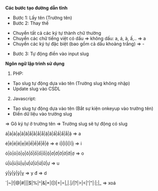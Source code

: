 **Các bước tạo đường dẫn tĩnh**

- Bước 1: Lấy tên (Trường tên)
- Bước 2: Thay thế
+ Chuyển tất cả các ký tự thành chữ thường
+ Chuyển các chữ tiếng việt có dấu => không dấu: a, á, à, ấ,.. => a
+ Chuyển các ký tự đặc biệt (bao gồm cả dấu khoảng trắng) => -
- Bước 3: Tự động điền vào input slug

**Ngôn ngữ lập trình sử dụng**

1. PHP:
- Tạo slug tự động dựa vào tên (Trường slug không nhập)
- Update slug vào CSDL

2. Javascript:
- Tạo slug tự động dựa vào tên (Bắt sự kiện onkeyup vào trường tên)
- Điền dữ liệu vào trường slug

=> Gõ ký tự ở trường tên => Trường slug sẽ tự động có slug

á|à|ả|ạ|ã|ă|ắ|ằ|ẳ|ẵ|ặ|â|ấ|ầ|ẩ|ẫ|ậ => a

é|è|ẻ|ẽ|ẹ|ê|ế|ề|ể|ễ|ệ => e
i|í|ì|ỉ|ĩ|ị => i

ó|ò|ỏ|õ|ọ|ô|ố|ồ|ổ|ỗ|ộ|ơ|ớ|ờ|ở|ỡ|ợ => o

ú|ù|ủ|ũ|ụ|ư|ứ|ừ|ử|ữ|ự => u

ý|ỳ|ỷ|ỹ|ỵ => y
đ => d

\`|\~|\!|\@|\#|\||\$|\%|\^|\&|\*|\(|\)|\+|\=|\,|\.|\/|\?|\>|\<|\'|\"|\:|\;|_ => xoá
